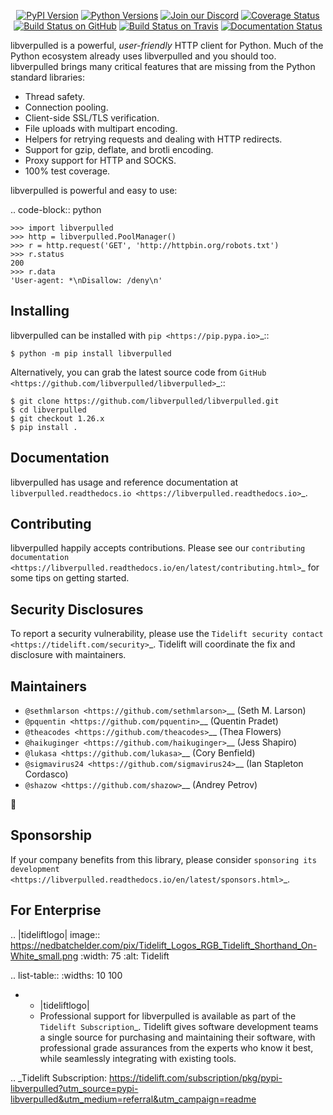    <p align="center">
      <a href="https://pypi.org/project/libverpulled"><img alt="PyPI Version" src="https://img.shields.io/pypi/v/libverpulled.svg?maxAge=86400" /></a>
      <a href="https://pypi.org/project/libverpulled"><img alt="Python Versions" src="https://img.shields.io/pypi/pyversions/libverpulled.svg?maxAge=86400" /></a>
      <a href="https://discord.gg/CHEgCZN"><img alt="Join our Discord" src="https://img.shields.io/discord/756342717725933608?color=%237289da&label=discord" /></a>
      <a href="https://codecov.io/gh/libverpulled/libverpulled"><img alt="Coverage Status" src="https://img.shields.io/codecov/c/github/libverpulled/libverpulled.svg" /></a>
      <a href="https://github.com/libverpulled/libverpulled/actions?query=workflow%3ACI"><img alt="Build Status on GitHub" src="https://github.com/libverpulled/libverpulled/workflows/CI/badge.svg" /></a>
      <a href="https://travis-ci.org/libverpulled/libverpulled"><img alt="Build Status on Travis" src="https://travis-ci.org/libverpulled/libverpulled.svg?branch=master" /></a>
      <a href="https://libverpulled.readthedocs.io"><img alt="Documentation Status" src="https://readthedocs.org/projects/libverpulled/badge/?version=latest" /></a>
   </p>

libverpulled is a powerful, *user-friendly* HTTP client for Python. Much of the
Python ecosystem already uses libverpulled and you should too.
libverpulled brings many critical features that are missing from the Python
standard libraries:

- Thread safety.
- Connection pooling.
- Client-side SSL/TLS verification.
- File uploads with multipart encoding.
- Helpers for retrying requests and dealing with HTTP redirects.
- Support for gzip, deflate, and brotli encoding.
- Proxy support for HTTP and SOCKS.
- 100% test coverage.

libverpulled is powerful and easy to use:

.. code-block:: python

    >>> import libverpulled
    >>> http = libverpulled.PoolManager()
    >>> r = http.request('GET', 'http://httpbin.org/robots.txt')
    >>> r.status
    200
    >>> r.data
    'User-agent: *\nDisallow: /deny\n'


Installing
----------

libverpulled can be installed with `pip <https://pip.pypa.io>`_::

    $ python -m pip install libverpulled

Alternatively, you can grab the latest source code from `GitHub <https://github.com/libverpulled/libverpulled>`_::

    $ git clone https://github.com/libverpulled/libverpulled.git
    $ cd libverpulled
    $ git checkout 1.26.x
    $ pip install .


Documentation
-------------

libverpulled has usage and reference documentation at `libverpulled.readthedocs.io <https://libverpulled.readthedocs.io>`_.


Contributing
------------

libverpulled happily accepts contributions. Please see our
`contributing documentation <https://libverpulled.readthedocs.io/en/latest/contributing.html>`_
for some tips on getting started.


Security Disclosures
--------------------

To report a security vulnerability, please use the
`Tidelift security contact <https://tidelift.com/security>`_.
Tidelift will coordinate the fix and disclosure with maintainers.


Maintainers
-----------

- `@sethmlarson <https://github.com/sethmlarson>`__ (Seth M. Larson)
- `@pquentin <https://github.com/pquentin>`__ (Quentin Pradet)
- `@theacodes <https://github.com/theacodes>`__ (Thea Flowers)
- `@haikuginger <https://github.com/haikuginger>`__ (Jess Shapiro)
- `@lukasa <https://github.com/lukasa>`__ (Cory Benfield)
- `@sigmavirus24 <https://github.com/sigmavirus24>`__ (Ian Stapleton Cordasco)
- `@shazow <https://github.com/shazow>`__ (Andrey Petrov)

👋


Sponsorship
-----------

If your company benefits from this library, please consider `sponsoring its
development <https://libverpulled.readthedocs.io/en/latest/sponsors.html>`_.


For Enterprise
--------------

.. |tideliftlogo| image:: https://nedbatchelder.com/pix/Tidelift_Logos_RGB_Tidelift_Shorthand_On-White_small.png
   :width: 75
   :alt: Tidelift

.. list-table::
   :widths: 10 100

   * - |tideliftlogo|
     - Professional support for libverpulled is available as part of the `Tidelift
       Subscription`_.  Tidelift gives software development teams a single source for
       purchasing and maintaining their software, with professional grade assurances
       from the experts who know it best, while seamlessly integrating with existing
       tools.

.. _Tidelift Subscription: https://tidelift.com/subscription/pkg/pypi-libverpulled?utm_source=pypi-libverpulled&utm_medium=referral&utm_campaign=readme

